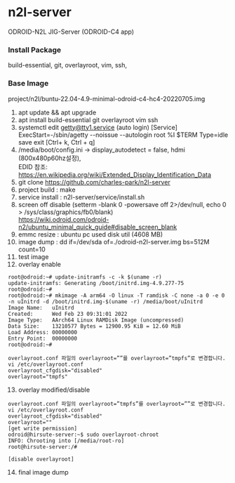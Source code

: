 # n2l-server
ODROID-N2L JIG-Server (ODROID-C4 app)

### Install Package
build-essential, git, overlayroot, vim, ssh, 

### Base Image
project/n2l/buntu-22.04-4.9-minimal-odroid-c4-hc4-20220705.img
1. apt update && apt upgrade
2. apt install build-essential git overlayroot vim ssh
3. systemctl edit getty@tty1.service (auto login)
    [Service] ExecStart=-/sbin/agetty --noissue --autologin root %I $TERM Type=idle  
    save exit [Ctrl+ k, Ctrl + q]
4. /media/boot/config.ini -> display_autodetect = false, hdmi (800x480p60hz설정),  
   EDID 참조: https://en.wikipedia.org/wiki/Extended_Display_Identification_Data 
5. git clone https://github.com/charles-park/n2l-server
6. project build : make
7. service install : n2l-server/service/install.sh
8. screen off disable (setterm -blank 0 -powersave off 2>/dev/null, echo 0 > /sys/class/graphics/fb0/blank)  
   https://wiki.odroid.com/odroid-n2/ubuntu_minimal_quick_guide#disable_screen_blank  
9. emmc resize : ubuntu pc used disk util (4608 MB)
10. image dump : dd if=/dev/sda of=./odroid-n2l-server.img bs=512M count=10
11. test image
12. overlay enable
```
root@odroid:~# update-initramfs -c -k $(uname -r)
update-initramfs: Generating /boot/initrd.img-4.9.277-75
root@odroid:~#
root@odroid:~# mkimage -A arm64 -O linux -T ramdisk -C none -a 0 -e 0 -n uInitrd -d /boot/initrd.img-$(uname -r) /media/boot/uInitrd 
Image Name:   uInitrd
Created:      Wed Feb 23 09:31:01 2022
Image Type:   AArch64 Linux RAMDisk Image (uncompressed)
Data Size:    13210577 Bytes = 12900.95 KiB = 12.60 MiB
Load Address: 00000000
Entry Point:  00000000
root@odroid:~#

overlayroot.conf 파일의 overlayroot=””를 overlayroot=”tmpfs”로 변경합니다.
vi /etc/overlayroot.conf
overlayroot_cfgdisk="disabled"
overlayroot="tmpfs"
```
13. overlay modified/disable  
```
overlayroot.conf 파일의 overlayroot=”tmpfs”를 overlayroot=””로 변경합니다.
vi /etc/overlayroot.conf
overlayroot_cfgdisk="disabled"
overlayroot=""
[get write permission]
odroid@hirsute-server:~$ sudo overlayroot-chroot 
INFO: Chrooting into [/media/root-ro]
root@hirsute-server:/# 

[disable overlayroot]
```
14. final image dump  
